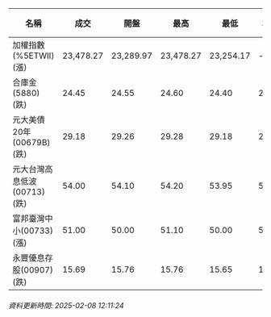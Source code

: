 | 名稱 | 成交 | 開盤 | 最高 | 最低 | 均價 | 成交金額(億) | 昨收 | 漲跌幅 | 漲跌 | 總量 | 昨量 | 振幅 |
| -------- | -------- | -------- | -------- |-------- | -------- | -------- |-------- |-------- |-------- | -------- | -------- |-------- |
|加權指數(%5ETWII) (漲)|23,478.27|23,289.97|23,478.27|23,254.17|-|3,524.45|23,316.60|0.69%|161.67|5,945,995|0|0.96%|
|合庫金(5880) (跌)|24.45|24.55|24.60|24.40|24.45|1.79|24.65|0.81%|0.20|7,339|6,222|0.81%|
|元大美債20年(00679B) (跌)|29.18|29.26|29.28|29.18|29.23|13.62|29.22|0.14%|0.04|46,612|71,242|0.34%|
|元大台灣高息低波(00713) (跌)|54.00|54.10|54.20|53.95|54.04|4.79|54.10|0.18%|0.10|8,856|13,256|0.46%|
|富邦臺灣中小(00733) (漲)|51.00|50.00|51.10|50.00|50.87|0.970|49.95|2.10%|1.05|1,906|1,114|2.20%|
|永豐優息存股(00907) (跌)|15.69|15.76|15.76|15.65|15.68|0.258|15.76|0.44%|0.07|1,646|2,233|0.70%|
###### 資料更新時間: 2025-02-08 12:11:24